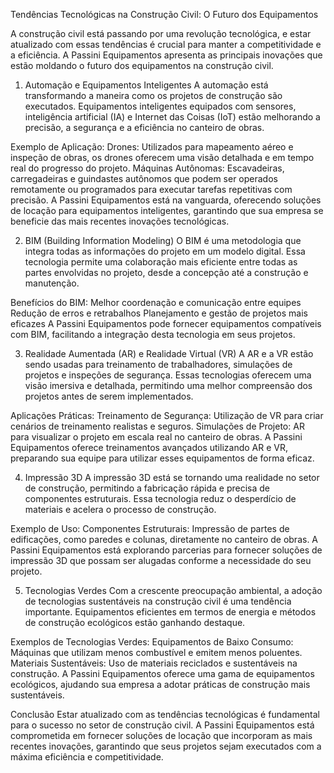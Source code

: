 Tendências Tecnológicas na Construção Civil: O Futuro dos Equipamentos													
													
A construção civil está passando por uma revolução tecnológica, e estar atualizado com essas tendências é crucial para manter a competitividade e a eficiência. A Passini Equipamentos apresenta as principais inovações que estão moldando o futuro dos equipamentos na construção civil.

1. Automação e Equipamentos Inteligentes
A automação está transformando a maneira como os projetos de construção são executados. Equipamentos inteligentes equipados com sensores, inteligência artificial (IA) e Internet das Coisas (IoT) estão melhorando a precisão, a segurança e a eficiência no canteiro de obras.

Exemplo de Aplicação:
Drones: Utilizados para mapeamento aéreo e inspeção de obras, os drones oferecem uma visão detalhada e em tempo real do progresso do projeto.
Máquinas Autônomas: Escavadeiras, carregadeiras e guindastes autônomos que podem ser operados remotamente ou programados para executar tarefas repetitivas com precisão.
A Passini Equipamentos está na vanguarda, oferecendo soluções de locação para equipamentos inteligentes, garantindo que sua empresa se beneficie das mais recentes inovações tecnológicas.

2. BIM (Building Information Modeling)
O BIM é uma metodologia que integra todas as informações do projeto em um modelo digital. Essa tecnologia permite uma colaboração mais eficiente entre todas as partes envolvidas no projeto, desde a concepção até a construção e manutenção.

Benefícios do BIM:
Melhor coordenação e comunicação entre equipes
Redução de erros e retrabalhos
Planejamento e gestão de projetos mais eficazes
A Passini Equipamentos pode fornecer equipamentos compatíveis com BIM, facilitando a integração desta tecnologia em seus projetos.

3. Realidade Aumentada (AR) e Realidade Virtual (VR)
A AR e a VR estão sendo usadas para treinamento de trabalhadores, simulações de projetos e inspeções de segurança. Essas tecnologias oferecem uma visão imersiva e detalhada, permitindo uma melhor compreensão dos projetos antes de serem implementados.

Aplicações Práticas:
Treinamento de Segurança: Utilização de VR para criar cenários de treinamento realistas e seguros.
Simulações de Projeto: AR para visualizar o projeto em escala real no canteiro de obras.
A Passini Equipamentos oferece treinamentos avançados utilizando AR e VR, preparando sua equipe para utilizar esses equipamentos de forma eficaz.

4. Impressão 3D
A impressão 3D está se tornando uma realidade no setor de construção, permitindo a fabricação rápida e precisa de componentes estruturais. Essa tecnologia reduz o desperdício de materiais e acelera o processo de construção.

Exemplo de Uso:
Componentes Estruturais: Impressão de partes de edificações, como paredes e colunas, diretamente no canteiro de obras.
A Passini Equipamentos está explorando parcerias para fornecer soluções de impressão 3D que possam ser alugadas conforme a necessidade do seu projeto.

5. Tecnologias Verdes
Com a crescente preocupação ambiental, a adoção de tecnologias sustentáveis na construção civil é uma tendência importante. Equipamentos eficientes em termos de energia e métodos de construção ecológicos estão ganhando destaque.

Exemplos de Tecnologias Verdes:
Equipamentos de Baixo Consumo: Máquinas que utilizam menos combustível e emitem menos poluentes.
Materiais Sustentáveis: Uso de materiais reciclados e sustentáveis na construção.
A Passini Equipamentos oferece uma gama de equipamentos ecológicos, ajudando sua empresa a adotar práticas de construção mais sustentáveis.

Conclusão
Estar atualizado com as tendências tecnológicas é fundamental para o sucesso no setor de construção civil. A Passini Equipamentos está comprometida em fornecer soluções de locação que incorporam as mais recentes inovações, garantindo que seus projetos sejam executados com a máxima eficiência e competitividade.


													
													
													
													
													
													